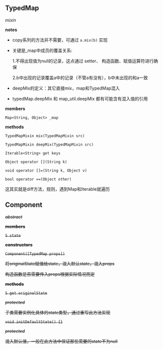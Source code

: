 ## TypedMap

*mixin*

**notes**

- copy系列的方法并不需要，可通过 `a.mix(b)` 实现

- 关键是_map中成员的覆盖关系: 

  1.不得出现值为null的记录，这点通过 setter、 构造函数、赋值运算符进行确保

  2.b中出现的记录覆盖a中的记录（不管a有没有），b中未出现的和a一致
  
- deepMix的定义：其它直接mix，map和TypedMap混入

- typedMap.deepMix 和 map_util.deepMix 都有可能含有混入值的引用

**members**

`Map<String, Object> _map`

**methods**

`TypedMapMixin mix(TypedMapMixin src)`

`TypedMapMixin deepMix(TypedMapMixin src)`

`Iterable<String> get keys`

`Object operator [](String k)`

`void operator []=(String k, Object v)`

`bool operator ==(Object other)`

这其实就是diff方法，规则，遇到Map和Iterable就遍历

## Component<S extends TypedMap>

*abstract*

**members**

`S state`

**constructors**

`Component([TypedMap props])`

将originalState赋值给state，混入默认state，混入props

构造函数是否需要传入props根据实际情况而定

**methods**

`S get originalState`

*protected*

子类需要实例化具体的state类型，通过重写此方法实现

`void initDefaultState() {}`

*protected*

混入默认值，一般在此方法中保证那些需要的state不为null